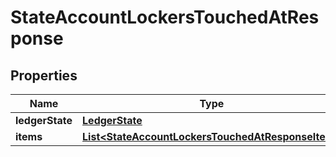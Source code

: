 

# StateAccountLockersTouchedAtResponse


## Properties

| Name | Type | Description | Notes |
|------------ | ------------- | ------------- | -------------|
|**ledgerState** | [**LedgerState**](LedgerState.md) |  |  |
|**items** | [**List&lt;StateAccountLockersTouchedAtResponseItem&gt;**](StateAccountLockersTouchedAtResponseItem.md) |  |  |



